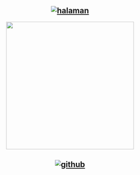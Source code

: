 ## <div align="center"> [![halaman](https://img.shields.io/badge/Go%20to-Homepage-blue?logo=homeadvisor)](https://ryuffhant.github.io/candycbt) </div>

<p align="center">
<a href="https://ryuffhant.github.io/candycbt"><img src="https://pngimg.com/uploads/under_construction/under_construction_PNG66.png" width="350" height="350"></a>
</p>

## <div align="center"> [![github](https://img.shields.io/badge/Hosted-Github-green?logo=github)](https://github) </div>
